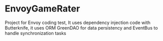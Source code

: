 # EnvoyGameRater
Project for Envoy coding test, It uses dependency injection code with Butterknife, it uses ORM GreenDAO for data persistency and EventBus to handle synchronization tasks
